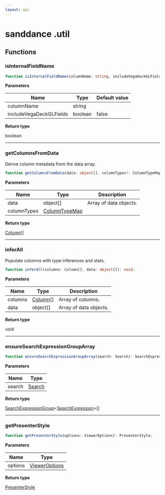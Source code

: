 ```yaml
---
layout: api
---
```


# sanddance .util

## Functions

### isInternalFieldName

```typescript
function isInternalFieldName(columnName: string, includeVegaDeckGLFields: boolean = false): boolean;
```

**Parameters**

| Name                    | Type    | Default value |
| ----------------------- | ------- | ------------- |
| columnName              | string  |               |
| includeVegaDeckGLFields | boolean | false         |

**Return type**

boolean

----------

### getColumnsFromData

Derive column metadata from the data array.

```typescript
function getColumnsFromData(data: object[], columnTypes?: ColumnTypeMap): Column[];
```

**Parameters**

| Name        | Type                                    | Description            |
| ----------- | --------------------------------------- | ---------------------- |
| data        | object[]                                | Array of data objects. |
| columnTypes | [ColumnTypeMap][InterfaceDeclaration-5] |                        |

**Return type**

[Column][InterfaceDeclaration-3][]

----------

### inferAll

Populate columns with type inferences and stats.

```typescript
function inferAll(columns: Column[], data: object[]): void;
```

**Parameters**

| Name    | Type                               | Description            |
| ------- | ---------------------------------- | ---------------------- |
| columns | [Column][InterfaceDeclaration-3][] | Array of columns.      |
| data    | object[]                           | Array of data objects. |

**Return type**

void

----------

### ensureSearchExpressionGroupArray

```typescript
function ensureSearchExpressionGroupArray(search: Search): SearchExpressionGroup<SearchExpression>[];
```

**Parameters**

| Name   | Type                             |
| ------ | -------------------------------- |
| search | [Search][TypeAliasDeclaration-3] |

**Return type**

[SearchExpressionGroup][InterfaceDeclaration-2]<[SearchExpression][InterfaceDeclaration-1]>[]

----------

### getPresenterStyle

```typescript
function getPresenterStyle(options: ViewerOptions): PresenterStyle;
```

**Parameters**

| Name    | Type                                     |
| ------- | ---------------------------------------- |
| options | [ViewerOptions][InterfaceDeclaration-24] |

**Return type**

[PresenterStyle][InterfaceDeclaration-49]

[NamespaceImport-3]: util.html#util
[FunctionDeclaration-6]: util.html#isinternalfieldname
[FunctionDeclaration-7]: util.html#getcolumnsfromdata
[InterfaceDeclaration-5]: types.html#columntypemap
[InterfaceDeclaration-3]: types.html#column
[FunctionDeclaration-8]: util.html#inferall
[InterfaceDeclaration-3]: types.html#column
[FunctionDeclaration-9]: util.html#ensuresearchexpressiongrouparray
[TypeAliasDeclaration-3]: types.html#search
[InterfaceDeclaration-1]: types.html#searchexpression
[InterfaceDeclaration-2]: types.html#searchexpressiongroup
[FunctionDeclaration-10]: util.html#getpresenterstyle
[InterfaceDeclaration-24]: types.html#vieweroptions
[InterfaceDeclaration-49]: vegadeckgl/types.html#presenterstyle